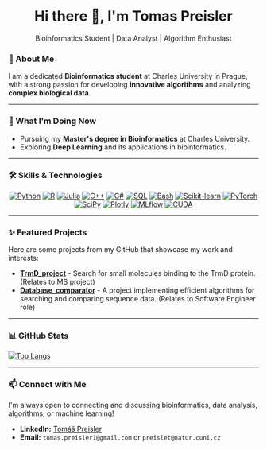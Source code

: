 <h1 align="center">Hi there 👋, I'm Tomas Preisler</h1>

<p align="center">
  Bioinformatics Student | Data Analyst | Algorithm Enthusiast
</p>

### 👋 About Me

I am a dedicated **Bioinformatics student** at Charles University in Prague, with a strong passion for developing **innovative algorithms** and analyzing **complex biological data**.

---

### 🔬 What I'm Doing Now

*   Pursuing my **Master's degree in Bioinformatics** at Charles University.
*   Exploring **Deep Learning** and its applications in bioinformatics.

---

### 🛠️ Skills & Technologies
<p align="center">
  <!-- Languages -->
  <a href="https://www.python.org/" target="_blank"><img src="https://img.shields.io/badge/-Python-3776AB?style=for-the-badge&logo=python&logoColor=white" alt="Python"/></a>
  <a href="https://www.r-project.org/" target="_blank"><img src="https://img.shields.io/badge/-R-276DC3?style=for-the-badge&logo=r&logoColor=white" alt="R"/></a>
  <a href="https://julialang.org/" target="_blank"><img src="https://img.shields.io/badge/-Julia-A270BA?style=for-the-badge&logo=julia&logoColor=white" alt="Julia"/></a>
  <a href="https://learn.microsoft.com/en-us/cpp/" target="_blank"><img src="https://img.shields.io/badge/-C%2B%2B-00599C?style=for-the-badge&logo=c%2B%2B&logoColor=white" alt="C++"/></a>
  <a href="https://learn.microsoft.com/en-us/dotnet/csharp/" target="_blank"><img src="https://img.shields.io/badge/-C%23-239120?style=for-the-badge&logo=c-sharp&logoColor=white" alt="C#"/></a>
  <a href="https://dev.mysql.com/" target="_blank"><img src="https://img.shields.io/badge/-SQL-4479A1?style=for-the-badge&logo=mysql&logoColor=white" alt="SQL"/></a>
  <a href="https://www.gnu.org/software/bash/" target="_blank"><img src="https://img.shields.io/badge/-Bash-4EAA25?style=for-the-badge&logo=gnu-bash&logoColor=white" alt="Bash"/></a>
  <a href="https://scikit-learn.org/" target="_blank"><img src="https://img.shields.io/badge/-scikit--learn-F7931E?style=for-the-badge&logo=scikit-learn&logoColor=white" alt="Scikit-learn"/></a>
  <a href="https://pytorch.org/" target="_blank"><img src="https://img.shields.io/badge/-PyTorch-EE4C2C?style=for-the-badge&logo=pytorch&logoColor=white" alt="PyTorch"/></a>
  <a href="https://scipy.org/" target="_blank"><img src="https://img.shields.io/badge/-SciPy-8FBF00?style=for-the-badge&logo=scipy&logoColor=white" alt="SciPy"/></a> <!-- SciPy Badge Added -->
  <a href="https://plotly.com/" target="_blank"><img src="https://img.shields.io/badge/-Plotly-2780E3?style=for-the-badge&logo=plotly&logoColor=white" alt="Plotly"/></a> <!-- Plotly Badge Added -->
  <a href="https://mlflow.org/" target="_blank"><img src="https://img.shields.io/badge/-MLflow-00549F?style=for-the-badge&logo=mlflow&logoColor=white" alt="MLflow"/></a> <!-- MLflow Badge Added -->
  <a href="https://developer.nvidia.com/cuda-toolkit" target="_blank"><img src="https://img.shields.io/badge/-CUDA-76B900?style=for-the-badge&logo=cuda&logoColor=white" alt="CUDA"/></a> <!-- CUDA Badge Added -->
</p>

---

### ✨ Featured Projects

Here are some projects from my GitHub that showcase my work and interests:

*   [**TrmD_project**](https://github.com/preislet/TrmD_project) - Search for small molecules binding to the TrmD protein. (Relates to MS project)
*   [**Database_comparator**](https://github.com/preislet/Database_comparator) - A project implementing efficient algorithms for searching and comparing sequence data. (Relates to Software Engineer role)
---

### 📊 GitHub Stats
[![Top Langs](https://github-readme-stats.vercel.app/api/top-langs/?username=preislet&layout=compact&theme=radical)](https://github.com/anuraghazra/github-readme-stats)

---

### 📫 Connect with Me

I'm always open to connecting and discussing bioinformatics, data analysis, algorithms, or machine learning!

*   **LinkedIn:** [Tomáš Preisler](https://www.linkedin.com/in/tomas-preisler-698ba1316)
*   **Email:** `tomas.preisler1@gmail.com` or `preislet@natur.cuni.cz`




